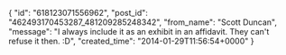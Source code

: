  {
   "id": "618123071556962",
   "post_id": "462493170453287_481209285248342",
   "from_name": "Scott Duncan",
   "message": "I always include it as an exhibit in an affidavit. They can't refuse it then. :D",
   "created_time": "2014-01-29T11:56:54+0000"
 }
